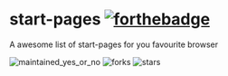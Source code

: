 # start-pages [![forthebadge](https://forthebadge.com/images/badges/built-with-love.svg)](https://forthebadge.com)
A awesome list of start-pages for you favourite browser


![maintained_yes_or_no](https://img.shields.io/badge/maintained-yes-green?style=for-the-badge)
![forks](https://img.shields.io/github/forks/agneay/start-pages?style=for-the-badge)
![stars](https://img.shields.io/github/stars/agneay/start-pages?style=for-the-badge)
